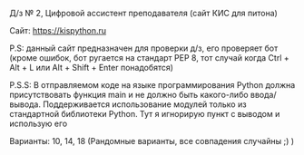 Д/з № 2, Цифровой ассистент преподавателя (сайт КИС для питона)

Сайт: https://kispython.ru

P.S: данный сайт предназначен для проверки д/з, его проверяет бот (кроме ошибок, бот ругается на стандарт PEP 8, тот случай когда Ctrl + Alt + L или Alt + Shift + Enter понадобятся)

P.S.S: В отправляемом коде на языке программирования Python должна присутствовать функция main и не должно быть какого-либо ввода/вывода. Поддерживается использование модулей только из стандартной библиотеки Python. Тут я игнорирую пункт с выводом и использую его

Варианты: 10, 14, 18 (Рандомные варианты, все совпадения случайны ;) )
